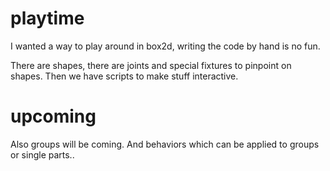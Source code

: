 
playtime
========

I wanted a way to play around in box2d, writing the code by hand is no fun.

There are shapes, there are joints and special fixtures to pinpoint on shapes.
Then we have scripts to make stuff interactive.

upcoming
========
Also groups will be coming.
And behaviors which can be applied to groups or single parts..
